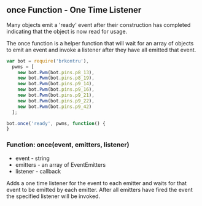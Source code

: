 ## once Function - One Time Listener  

Many objects emit a 'ready' event after their construction has completed
indicating that the object is now read for usage.

The once function is a helper function that will wait for an array of objects
to emit an event and invoke a listener after they have all emitted that event.

```js
var bot = require('brkontru'),
  pwms = [
    new bot.Pwm(bot.pins.p8_13),
    new bot.Pwm(bot.pins.p8_19),
    new bot.Pwm(bot.pins.p9_14),
    new bot.Pwm(bot.pins.p9_16),
    new bot.Pwm(bot.pins.p9_21),
    new bot.Pwm(bot.pins.p9_22),
    new bot.Pwm(bot.pins.p9_42)
  ];

bot.once('ready', pwms, function() {
}
```

### Function: once(event, emitters, listener)
- event - string
- emitters - an array of EventEmitters
- listener - callback

Adds a one time listener for the event to each emitter and waits for that
event to be emitted by each emitter. After all emitters have fired the event
the specified listener will be invoked.

